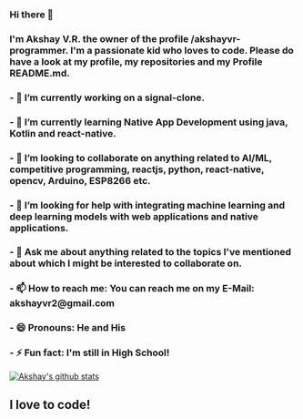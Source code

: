 ### Hi there 👋

<h3> I'm Akshay V.R. the owner of the profile /akshayvr-programmer. I'm a passionate kid who loves to code. Please do have a look at my profile, my repositories and my Profile
 README.md. </h3>  



<h3>- 🔭 I’m currently working on a signal-clone. </h3>
<h3>- 🌱 I’m currently learning Native App Development using java, Kotlin and react-native. </h3>
 <h3>- 👯 I’m looking to collaborate on anything related to AI/ML, competitive programming, reactjs, python, react-native, opencv, Arduino, ESP8266 etc. </h3>
<h3>- 🤔 I’m looking for help with integrating machine learning and deep learning  models with web applications and native applications. </h3>
<h3>- 💬 Ask me about anything related to the topics I've mentioned about which I might be interested to collaborate on. </h3>
<h3>- 📫 How to reach me: You can reach me on my E-Mail: akshayvr2@gmail.com </h3>
<h3>- 😄 Pronouns: He and His </h3>
<h3>- ⚡ Fun fact: I'm still in High School! </h3>

[![Akshay's github stats](https://github-readme-stats.vercel.app/api?username=akshayvr-programmer)](https://github.com/anuraghazra/github-readme-stats)

## I love to code!
